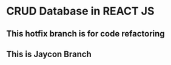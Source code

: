 # CRUD Database in REACT JS

## This hotfix branch is for code refactoring

## This is Jaycon Branch
